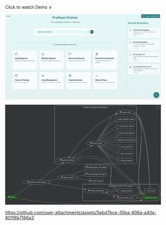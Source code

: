 Click to watch Demo &#8595; 

[![Watch the DEMO HERE -> ](Demo-thumbnail.png)](https://youtu.be/Z0YOLv9JdEI?si=YQFWXbYNdxun7ovv)

![Workflow_agent.gif](Workflow_agent.gif)



https://github.com/user-attachments/assets/5ebd7bce-35ba-406a-a40a-801f8b7166a3




